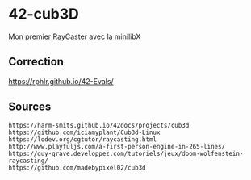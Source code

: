 # 42-cub3D
Mon premier RayCaster avec la minilibX

## Correction
https://rphlr.github.io/42-Evals/

## Sources
```
https://harm-smits.github.io/42docs/projects/cub3d
https://github.com/iciamyplant/Cub3d-Linux
https://lodev.org/cgtutor/raycasting.html
http://www.playfuljs.com/a-first-person-engine-in-265-lines/
https://guy-grave.developpez.com/tutoriels/jeux/doom-wolfenstein-raycasting/
https://github.com/madebypixel02/cub3d
```
